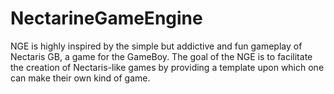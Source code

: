 # NectarineGameEngine
NGE is highly inspired by the simple but addictive and fun gameplay of Nectaris GB, a game for the GameBoy. 
The goal of the NGE is to facilitate the creation of Nectaris-like games by providing a template upon which one can make their own kind of game.
